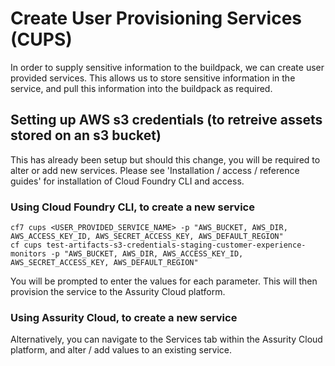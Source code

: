 # Create User Provisioning Services (CUPS)
In order to supply sensitive information to the buildpack, we can create user provided services.
This allows us to store sensitive information in the service, and pull this information into the buildpack as required.

## Setting up AWS s3 credentials (to retreive assets stored on an s3 bucket)
This has already been setup but should this change, you will be required to alter or add new services.
Please see 'Installation / access / reference guides' for installation of Cloud Foundry CLI and access.

### Using Cloud Foundry CLI, to create a new service
```
cf7 cups <USER_PROVIDED_SERVICE_NAME> -p "AWS_BUCKET, AWS_DIR, AWS_ACCESS_KEY_ID, AWS_SECRET_ACCESS_KEY, AWS_DEFAULT_REGION"
cf cups test-artifacts-s3-credentials-staging-customer-experience-monitors -p "AWS_BUCKET, AWS_DIR, AWS_ACCESS_KEY_ID, AWS_SECRET_ACCESS_KEY, AWS_DEFAULT_REGION"
```
You will be prompted to enter the values for each parameter. This will then provision the service to the Assurity Cloud platform.

### Using Assurity Cloud, to create a new service
Alternatively, you can navigate to the Services tab within the Assurity Cloud platform, and alter / add values to an existing service.
